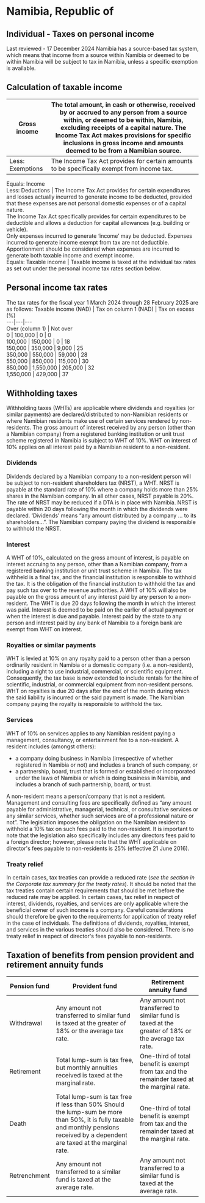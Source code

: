 # Namibia, Republic of
## Individual - Taxes on personal income
Last reviewed - 17 December 2024
Namibia has a source-based tax system, which means that income from a source within Namibia or deemed to be within Namibia will be subject to tax in Namibia, unless a specific exemption is available.
## Calculation of taxable income
Gross income | The total amount, in cash or otherwise, received by or accrued to any person from a source within, or deemed to be within, Namibia, excluding receipts of a capital nature. The Income Tax Act makes provisions for specific inclusions in gross income and amounts deemed to be from a Namibian source.  
---|---  
Less: Exemptions | The Income Tax Act provides for certain amounts to be specifically exempt from income tax.  
Equals: Income  
Less: Deductions | The Income Tax Act provides for certain expenditures and losses actually incurred to generate income to be deducted, provided that these expenses are not personal domestic expenses or of a capital nature.  
The Income Tax Act specifically provides for certain expenditures to be deductible and allows a deduction for capital allowances (e.g. building or vehicle).  
Only expenses incurred to generate ‘income’ may be deducted. Expenses incurred to generate income exempt from tax are not deductible. Apportionment should be considered when expenses are incurred to generate both taxable income and exempt income.  
Equals: Taxable income | Taxable income is taxed at the individual tax rates as set out under the personal income tax rates section below.  
## Personal income tax rates
The tax rates for the fiscal year 1 March 2024 through 28 February 2025 are as follows:
Taxable income (NAD) |  Tax on column 1 (NAD) |  Tax on excess (%)  
---|---|---  
Over (column 1) | Not over  
0 | 100,000 | 0 | 0  
100,000 | 150,000 | 0 | 18  
150,000 | 350,000 | 9,000 | 25  
350,000 | 550,000 | 59,000 | 28  
550,000 | 850,000 | 115,000 | 30  
850,000 | 1,550,000 | 205,000 | 32  
1,550,000 | 429,000 | 37  
## Withholding taxes
Withholding taxes (WHTs) are applicable where dividends and royalties (or similar payments) are declared/distributed to non-Namibian residents or where Namibian residents make use of certain services rendered by non-residents.
The gross amount of interest received by any person (other than a Namibian company) from a registered banking institution or unit trust scheme registered in Namibia is subject to WHT of 10%. WHT on interest of 10% applies on all interest paid by a Namibian resident to a non-resident.
### Dividends
Dividends declared by a Namibian company to a non-resident person will be subject to non-resident shareholders tax (NRST), a WHT.
NRST is payable at the standard rate of 10% where a company holds more than 25% shares in the Namibian company. In all other cases, NRST payable is 20%. The rate of NRST may be reduced if a DTA is in place with Namibia.
NRST is payable within 20 days following the month in which the dividends were declared.
‘Dividends’ means “any amount distributed by a company … to its shareholders…”.
The Namibian company paying the dividend is responsible to withhold the NRST.
### Interest
A WHT of 10%, calculated on the gross amount of interest, is payable on interest accruing to any person, other than a Namibian company, from a registered banking institution or unit trust scheme in Namibia. The tax withheld is a final tax, and the financial institution is responsible to withhold the tax. It is the obligation of the financial institution to withhold the tax and pay such tax over to the revenue authorities.
A WHT of 10% will also be payable on the gross amount of any interest paid by any person to a non-resident. The WHT is due 20 days following the month in which the interest was paid. Interest is deemed to be paid on the earlier of actual payment or when the interest is due and payable.
Interest paid by the state to any person and interest paid by any bank of Namibia to a foreign bank are exempt from WHT on interest.
### Royalties or similar payments
WHT is levied at 10% on any royalty paid to a person other than a person ordinarily resident in Namibia or a domestic company (i.e. a non-resident), including a right to use industrial, commercial, or scientific equipment. Consequently, the tax base is now extended to include rentals for the hire of scientific, industrial, or commercial equipment from non-resident persons.
WHT on royalties is due 20 days after the end of the month during which the said liability is incurred or the said payment is made.
The Namibian company paying the royalty is responsible to withhold the tax.
### Services
WHT of 10% on services applies to any Namibian resident paying a management, consultancy, or entertainment fee to a non-resident.
A resident includes (amongst others):
  * a company doing business in Namibia (irrespective of whether registered in Namibia or not) and includes a branch of such company, or
  * a partnership, board, trust that is formed or established or incorporated under the laws of Namibia or which is doing business in Namibia, and includes a branch of such partnership, board, or trust.


A non-resident means a person/company that is not a resident.
Management and consulting fees are specifically defined as “any amount payable for administrative, managerial, technical, or consultative services or any similar services, whether such services are of a professional nature or not”.
The legislation imposes the obligation on the Namibian resident to withhold a 10% tax on such fees paid to the non-resident. It is important to note that the legislation also specifically includes any directors fees paid to a foreign director; however, please note that the WHT applicable on director's fees payable to non-residents is 25% (effective 21 June 2016).
### Treaty relief
In certain cases, tax treaties can provide a reduced rate (_see the section in the Corporate tax summary for the treaty rates_). It should be noted that the tax treaties contain certain requirements that should be met before the reduced rate may be applied.
In certain cases, tax relief in respect of interest, dividends, royalties, and services are only applicable where the beneficial owner of such income is a company. Careful considerations should therefore be given to the requirements for application of treaty relief in the case of individuals. The definitions of dividends, royalties, interest, and services in the various treaties should also be considered.
There is no treaty relief in respect of director's fees payable to non-residents.
## Taxation of benefits from pension provident and retirement annuity funds
Pension fund | Provident fund | Retirement annuity fund  
---|---|---  
Withdrawal | Any amount not transferred to similar fund is taxed at the greater of 18% or the average tax rate. | Any amount not transferred to similar fund is taxed at the greater of 18% or the average tax rate. | No withdrawal benefits before the age of 55 years.  
Retirement | Total lump-sum is tax free, but monthly annuities received is taxed at the marginal rate. | One-third of total benefit is exempt from tax and the remainder taxed at the marginal rate. | Total lump-sum is tax free, but monthly annuities received is taxed at the marginal rate.  
Death | Total lump-sum is tax free if less than 50% Should the lump-sum be more than 50%, it is fully taxable and monthly pensions received by a dependent are taxed at the marginal rate. | One-third of total benefit is exempt from tax and the remainder taxed at the marginal rate. | Total lump-sum is tax free if less than 50%. Should the lump-sum be more than 50%, it is fully taxable and monthly pensions received by a dependant are taxed at the marginal rate.  
Retrenchment | Any amount not transferred to a similar fund is taxed at the average rate. | Any amount not transferred to a similar fund is taxed at the average rate. | N/A
